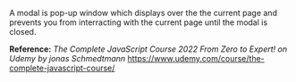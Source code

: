 A modal is pop-up window which displays over the the current page and prevents you from interracting with the current page until the modal is closed.
<br>

**Reference:**
*The Complete JavaScript Course 2022 From Zero to Expert! on Udemy by jonas Schmedtmann*
https://www.udemy.com/course/the-complete-javascript-course/